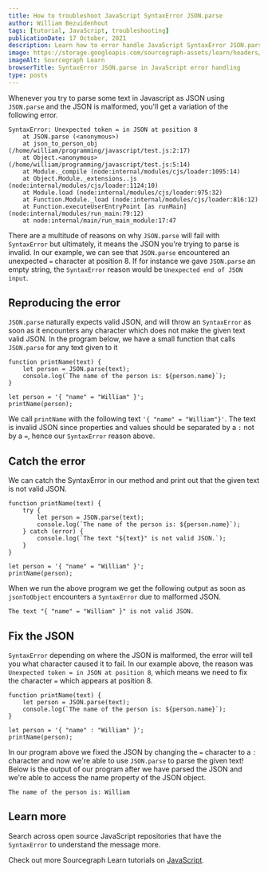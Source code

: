 ```yaml
---
title: How to troubleshoot JavaScript SyntaxError JSON.parse
author: William Bezuidenhout
tags: [tutorial, JavaScript, troubleshooting]
publicationDate: 17 October, 2021
description: Learn how to error handle JavaScript SyntaxError JSON.parse
image: https://storage.googleapis.com/sourcegraph-assets/learn/headers/sourcegraph-learn-header.png
imageAlt: Sourcegraph Learn
browserTitle: SyntaxError JSON.parse in JavaScript error handling
type: posts
---
```


Whenever you try to parse some text in Javascript as JSON using `JSON.parse` and the JSON is malformed, you'll get a variation of the following error.
```
SyntaxError: Unexpected token = in JSON at position 8
    at JSON.parse (<anonymous>)
    at json_to_person_obj (/home/william/programming/javascript/test.js:2:17)
    at Object.<anonymous> (/home/william/programming/javascript/test.js:5:14)
    at Module._compile (node:internal/modules/cjs/loader:1095:14)
    at Object.Module._extensions..js (node:internal/modules/cjs/loader:1124:10)
    at Module.load (node:internal/modules/cjs/loader:975:32)
    at Function.Module._load (node:internal/modules/cjs/loader:816:12)
    at Function.executeUserEntryPoint [as runMain] (node:internal/modules/run_main:79:12)
    at node:internal/main/run_main_module:17:47
```
There are a multitude of reasons on why `JSON.parse` will fail with `SyntaxError` but ultimately, it means the JSON you're trying to parse is invalid. In our example, we can see that `JSON.parse` encountered an unexpected `=` character at position 8. If for instance we gave `JSON.parse` an empty string, the `SyntaxError` reason would be `Unexpected end of JSON input`.

## Reproducing the error
`JSON.parse` naturally expects valid JSON, and will throw an `SyntaxError` as soon as it encounters any character which does not make the given text valid JSON. In the program below, we have a small function that calls `JSON.parse` for any text given to it
```
function printName(text) {
    let person = JSON.parse(text);
    console.log(`The name of the person is: ${person.name}`);
}

let person = '{ "name" = "William" }';
printName(person);
```
We call `printName` with the following text `'{ "name" = "William"}'`. The text is invalid JSON since properties and values should be separated by a `:` not by a `=`, hence our `SyntaxError` reason above.

## Catch the error
We can catch the SyntaxError in our method and print out that the given text is not valid JSON.
```
function printName(text) {
    try {
        let person = JSON.parse(text);
        console.log(`The name of the person is: ${person.name}`);
    } catch (error) {
        console.log(`The text "${text}" is not valid JSON.`);
    }
}

let person = '{ "name" = "William" }';
printName(person);
```
When we run the above program we get the following output as soon as `jsonToObject` encounters a `SyntaxError` due to malformed JSON.
```
The text "{ "name" = "William" }" is not valid JSON.
```
## Fix the JSON
`SyntaxError` depending on where the JSON is malformed, the error will tell you what character caused it to fail. In our example above, the reason was `Unexpected token = in JSON at position 8`, which means we need to fix the character `=` which appears at position 8.
```
function printName(text) {
    let person = JSON.parse(text);
    console.log(`The name of the person is: ${person.name}`);
}

let person = '{ "name" : "William" }';
printName(person);
```
In our program above we fixed the JSON by changing the `=` character to a `:` character and now we're able to use `JSON.parse` to parse the given text! Below is the output of our program after we have parsed the JSON and we're able to access the name property of the JSON object.

```
The name of the person is: William
```

## Learn more

Search across open source JavaScript repositories that have the `SyntaxError` to understand the message more.

<SourcegraphSearch query="SyntaxError: JSON.parse" patternType="literal"/>

Check out more Sourcegraph Learn tutorials on [JavaScript](https://learn.sourcegraph.com/tags/javascript).
